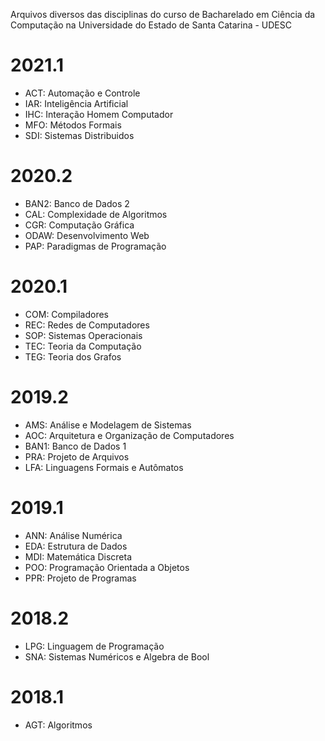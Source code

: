 Arquivos diversos das disciplinas do curso de Bacharelado em Ciência da Computação na Universidade do Estado de Santa Catarina - UDESC

# 2021.1

- ACT: Automação e Controle
- IAR: Inteligência Artificial
- IHC: Interação Homem Computador
- MFO: Métodos Formais
- SDI: Sistemas Distribuidos

# 2020.2

- BAN2: Banco de Dados 2
- CAL: Complexidade de Algoritmos
- CGR: Computação Gráfica
- ODAW: Desenvolvimento Web
- PAP: Paradigmas de Programação

# 2020.1

- COM: Compiladores
- REC: Redes de Computadores
- SOP: Sistemas Operacionais
- TEC: Teoria da Computação
- TEG: Teoria dos Grafos

# 2019.2

- AMS: Análise e Modelagem de Sistemas
- AOC: Arquitetura e Organização de Computadores
- BAN1: Banco de Dados 1
- PRA: Projeto de Arquivos
- LFA: Linguagens Formais e Autômatos

# 2019.1

- ANN: Análise Numérica
- EDA: Estrutura de Dados
- MDI: Matemática Discreta
- POO: Programação Orientada a Objetos
- PPR: Projeto de Programas

# 2018.2

- LPG: Linguagem de Programação
- SNA: Sistemas Numéricos e Algebra de Bool

# 2018.1

- AGT: Algoritmos
